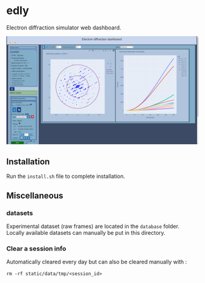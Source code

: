 # edly
Electron diffraction simulator web dashboard.

![](static/images/edly.png)

## Installation
Run the `install.sh` file to complete installation.

## Miscellaneous
### datasets
Experimental dataset (raw frames) are located in the `database` folder. Locally available datasets can manually be put in this directory.

### Clear a session info
Automatically cleared every day but can also be cleared manually with :
```
rm -rf static/data/tmp/<session_id>
```
